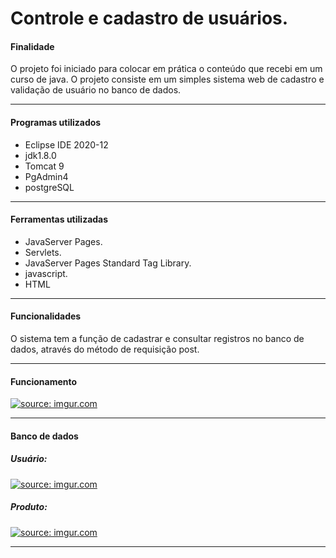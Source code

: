 # Controle e cadastro de usuários.

<h4>Finalidade</h4>

O projeto foi iniciado para colocar em prática o conteúdo que recebi em um curso de java. O projeto consiste em um simples sistema web de cadastro e validação de usuário no banco de dados.

------------



<h4>Programas utilizados</h4>

- Eclipse IDE 2020-12
- jdk1.8.0
- Tomcat 9
- PgAdmin4
- postgreSQL
------------

<h4>Ferramentas utilizadas</h4>

- JavaServer Pages.
- Servlets.
- JavaServer Pages Standard Tag Library.
- javascript.
- HTML

------------


<h4>Funcionalidades</h4>

O sistema tem a função de cadastrar e consultar registros no banco de dados, através do método de requisição post.

------------

<h4>Funcionamento  </h4>

<a href="https://imgur.com/9Uc8FTp"><img src="https://i.imgur.com/9Uc8FTp.gif" title="source: imgur.com" /></a>

------------


<h4>Banco de dados</h4>
<h5>Usuário:</h5>
<a href="https://imgur.com/gmBKu7F"><img src="https://i.imgur.com/gmBKu7F.png" title="source: imgur.com" /></a>

<h5>Produto:</h5>
<a href="https://imgur.com/YPsI6Kn"><img src="https://i.imgur.com/YPsI6Kn.png" title="source: imgur.com" /></a>

------------











